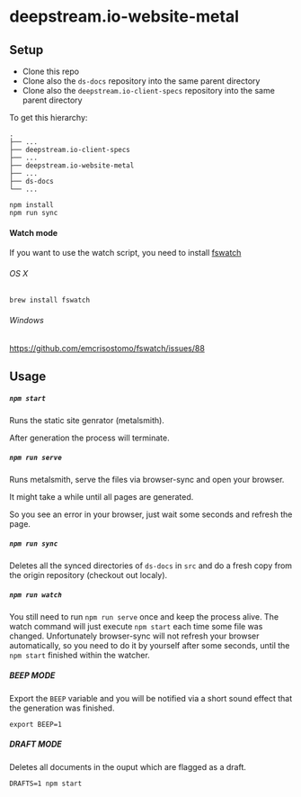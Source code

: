 # deepstream.io-website-metal

## Setup

- Clone this repo
- Clone also the `ds-docs` repository into the same parent directory
- Clone also the `deepstream.io-client-specs` repository into the same parent directory

To get this hierarchy:

```
.
├── ...
├── deepstream.io-client-specs
├── ...
├── deepstream.io-website-metal
├── ...
├── ds-docs
└── ...
```

```
npm install
npm run sync
```

#### Watch mode

If you want to use the watch script, you need to install [fswatch](https://github.com/emcrisostomo/fswatch)

###### OS X
```
brew install fswatch
````

###### Windows
https://github.com/emcrisostomo/fswatch/issues/88

## Usage

##### `npm start`

Runs the static site genrator (metalsmith).

After generation the process will terminate.

##### `npm run serve`

Runs metalsmith, serve the files via browser-sync and open your browser.

It might take a while until all pages are generated.

So you see an error in your browser, just wait some seconds and refresh the page.


##### `npm run sync`

Deletes all the synced directories of `ds-docs` in `src` and do a fresh copy from the
origin repository (checkout out localy).

##### `npm run watch`

You still need to run `npm run serve` once and keep the process alive.
The watch command will just execute `npm start` each time some file was changed.
Unfortunately browser-sync will not refresh your browser automatically, so you need
to do it by yourself after some seconds, until the `npm start` finished within the watcher.

##### BEEP MODE

Export the `BEEP` variable and you will be notified via a short sound effect that
the generation was finished.

```
export BEEP=1
```

##### DRAFT MODE

Deletes all documents in the ouput which are flagged as a draft.

```
DRAFTS=1 npm start
```


